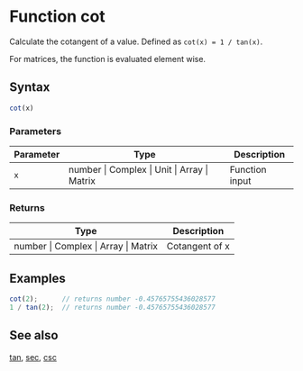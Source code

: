 <!-- Note: This file is automatically generated from source code comments. Changes made in this file will be overridden. -->

# Function cot

Calculate the cotangent of a value. Defined as `cot(x) = 1 / tan(x)`.

For matrices, the function is evaluated element wise.


## Syntax

```js
cot(x)
```

### Parameters

Parameter | Type | Description
--------- | ---- | -----------
`x` | number &#124; Complex &#124; Unit &#124; Array &#124; Matrix | Function input

### Returns

Type | Description
---- | -----------
number &#124; Complex &#124; Array &#124; Matrix | Cotangent of x


## Examples

```js
cot(2);      // returns number -0.45765755436028577
1 / tan(2);  // returns number -0.45765755436028577
```


## See also

[tan](tan.md),
[sec](sec.md),
[csc](csc.md)
